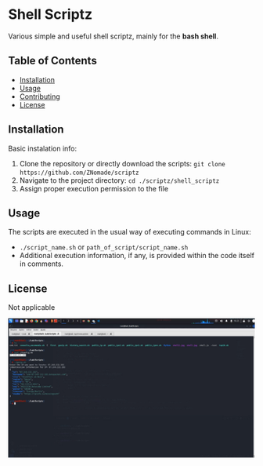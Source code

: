 # Shell Scriptz


Various simple and useful shell scriptz, mainly for the **bash shell**.

## Table of Contents

- [Installation](#installation)
- [Usage](#usage)
- [Contributing](#contributing)
- [License](#license)

## Installation

Basic instalation info:

1. Clone the repository or directly download the scripts: `git clone https://github.com/ZNomade/scriptz`
2. Navigate to the project directory: `cd ./scriptz/shell_scriptz`
3. Assign proper execution permission to the file

## Usage

The scripts are executed in the usual way of executing commands in Linux:

- `./script_name.sh` or `path_of_script/script_name.sh`
- Additional execution information, if any, is provided within the code itself in comments.

## License

Not applicable

[![Geoip.sh demo](https://github.com/ZNomade/scriptz/blob/main/shell_scriptz/geoipthumb.jpg)](https://github.com/ZNomade/scriptz/raw/refs/heads/main/shell_scriptz/geoip_demo.mp4)
